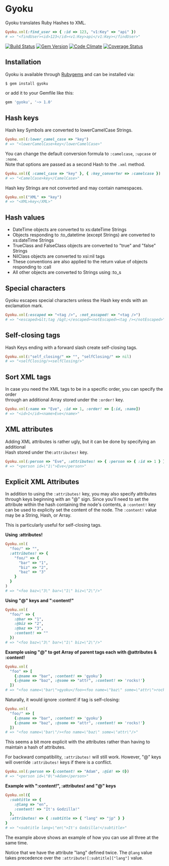 # Gyoku

Gyoku translates Ruby Hashes to XML.

``` ruby
Gyoku.xml(:find_user => { :id => 123, "v1:Key" => "api" })
# => "<findUser><id>123</id><v1:Key>api</v1:Key></findUser>"
```

[![Build Status](https://secure.travis-ci.org/savonrb/gyoku.png?branch=master)](http://travis-ci.org/savonrb/gyoku)
[![Gem Version](https://badge.fury.io/rb/gyoku.png)](http://badge.fury.io/rb/gyoku)
[![Code Climate](https://codeclimate.com/github/savonrb/gyoku.png)](https://codeclimate.com/github/savonrb/gyoku)
[![Coverage Status](https://coveralls.io/repos/savonrb/gyoku/badge.png?branch=master)](https://coveralls.io/r/savonrb/gyoku)


## Installation

Gyoku is available through [Rubygems](http://rubygems.org/gems/gyoku) and can be installed via:

``` bash
$ gem install gyoku
```

or add it to your Gemfile like this:

``` ruby
gem 'gyoku', '~> 1.0'
```


## Hash keys

Hash key Symbols are converted to lowerCamelCase Strings.

``` ruby
Gyoku.xml(:lower_camel_case => "key")
# => "<lowerCamelCase>key</lowerCamelCase>"
```

You can change the default conversion formula to `:camelcase`, `:upcase` or `:none`.  
Note that options are passed as a second Hash to the `.xml` method.

``` ruby
Gyoku.xml({ :camel_case => "key" }, { :key_converter => :camelcase })
# => "<CamelCase>key</CamelCase>"
```

Hash key Strings are not converted and may contain namespaces.

``` ruby
Gyoku.xml("XML" => "key")
# => "<XML>key</XML>"
```


## Hash values

* DateTime objects are converted to xs:dateTime Strings
* Objects responding to :to_datetime (except Strings) are converted to xs:dateTime Strings
* TrueClass and FalseClass objects are converted to "true" and "false" Strings
* NilClass objects are converted to xsi:nil tags
* These conventions are also applied to the return value of objects responding to :call
* All other objects are converted to Strings using :to_s


## Special characters

Gyoku escapes special characters unless the Hash key ends with an exclamation mark.

``` ruby
Gyoku.xml(:escaped => "<tag />", :not_escaped! => "<tag />")
# => "<escaped>&lt;tag /&gt;</escaped><notEscaped><tag /></notEscaped>"
```


## Self-closing tags

Hash Keys ending with a forward slash create self-closing tags.

``` ruby
Gyoku.xml(:"self_closing/" => "", "selfClosing/" => nil)
# => "<selfClosing/><selfClosing/>"
```


## Sort XML tags

In case you need the XML tags to be in a specific order, you can specify the order  
through an additional Array stored under the `:order!` key.

``` ruby
Gyoku.xml(:name => "Eve", :id => 1, :order! => [:id, :name])
# => "<id>1</id><name>Eve</name>"
```


## XML attributes

Adding XML attributes is rather ugly, but it can be done by specifying an additional  
Hash stored under the`:attributes!` key.

``` ruby
Gyoku.xml(:person => "Eve", :attributes! => { :person => { :id => 1 } })
# => "<person id=\"1\">Eve</person>"
```

## Explicit XML Attributes

In addition to using the `:attributes!` key, you may also specify attributes through keys beginning with an "@" sign.
Since you'll need to set the attribute within the hash containing the node's contents, a `:content!` key can be used
to explicity set the content of the node. The `:content!` value may be a String, Hash, or Array.

This is particularly useful for self-closing tags.

**Using :attributes!**

``` ruby
Gyoku.xml(
  "foo/" => "", 
  :attributes! => {
    "foo/" => {
      "bar" => "1", 
      "biz" => "2", 
      "baz" => "3"
    }
  }
)
# => "<foo baz=\"3\" bar=\"1\" biz=\"2\"/>"
```

**Using "@" keys and ":content!"**

``` ruby
Gyoku.xml(
  "foo/" => {
    :@bar => "1",
    :@biz => "2",
    :@baz => "3",
    :content! => ""
  })
# => "<foo baz=\"3\" bar=\"1\" biz=\"2\"/>"
```

**Example using "@" to get Array of parent tags each with @attributes & :content!**

``` ruby
Gyoku.xml(
  "foo" => [
    {:@name => "bar", :content! => 'gyoku'}
    {:@name => "baz", :@some => "attr", :content! => 'rocks!'}
  ])
# => "<foo name=\"bar\">gyoku</foo><foo name=\"baz\" some=\"attr\">rocks!</foo>"
```

Naturally, it would ignore :content! if tag is self-closing:

``` ruby
Gyoku.xml(
  "foo/" => [
    {:@name => "bar", :content! => 'gyoku'}
    {:@name => "baz", :@some => "attr", :content! => 'rocks!'}
  ])
# => "<foo name=\"bar\"/><foo name=\"baz\" some=\"attr\"/>"
```

This seems a bit more explicit with the attributes rather than having to maintain a hash of attributes.

For backward compatibility, `:attributes!` will still work. However, "@" keys will override `:attributes!` keys
if there is a conflict.

``` ruby
Gyoku.xml(:person => {:content! => "Adam", :@id! => 0})
# => "<person id=\"0\">Adam</person>"
```

**Example with ":content!", :attributes! and "@" keys**

``` ruby
Gyoku.xml({ 
  :subtitle => { 
    :@lang => "en", 
    :content! => "It's Godzilla!" 
  }, 
  :attributes! => { :subtitle => { "lang" => "jp" } } 
}
# => "<subtitle lang=\"en\">It's Godzilla!</subtitle>"
```

The example above shows an example of how you can use all three at the same time. 

Notice that we have the attribute "lang" defined twice.
The `@lang` value takes precedence over the `:attribute![:subtitle]["lang"]` value.
